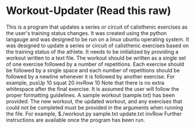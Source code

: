 # Workout-Updater (Read this raw)
This is a program that updates a series or circuit of calisthenic exercises as the user's training status changes.  It 
was created using the python langauge and was designed to be run on a linux ubuntu operating system.  It was designed to 
update a series or circuit of calisthenic exercises based on the training status of the athlete.  It needs to be initialized
by providing a workout written to a text file.  The workout should be written as a single set of one exercise followed by a number
of repetitions.  Each exercise should be followed by a single space and each number of repetitions should be followed by a 
newline whenever it is followed by another exercise.  For example,
pusUp 10
squat 20
invRow 10
Note that there is no extra whitespace after the final exercise.  It is assumed the user will follow the proper formatting guidelines.
A sample workout (sample.txt) has been provided.  The new workout, the updated workout, and any exercises that could not be completed must
be provided in the arguments when running the file.  For example,
$./workout.py sample.txt update.txt invRow
Further instructions are available once the program has been run.

